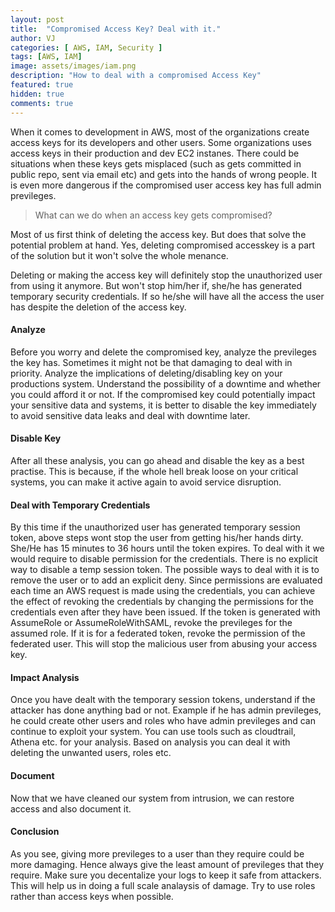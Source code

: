 ```yaml
---
layout: post
title:  "Compromised Access Key? Deal with it."
author: VJ
categories: [ AWS, IAM, Security ]
tags: [AWS, IAM]
image: assets/images/iam.png
description: "How to deal with a compromised Access Key"
featured: true
hidden: true
comments: true
---
```


When it comes to development in AWS, most of the organizations create access keys for its developers and other users. Some organizations uses access keys in their production and dev EC2 instanes. There could be situations when these keys gets misplaced (such as gets committed in public repo, sent via email etc) and gets into the hands of wrong people. It is even more dangerous if the compromised user access key has full admin previleges. 

> What can we do when an access key gets compromised? 

Most of us first think of deleting the access key. But does that solve the potential problem at hand. Yes, deleting compromised accesskey is a part of the solution but it won't solve the whole menance.

Deleting or making the access key will definitely stop the unauthorized user from using it anymore. But won't stop him/her if, she/he has generated temporary security credentials. If so he/she will have all the access the user has despite the deletion of the access key. 


#### Analyze
Before you worry and delete the compromised key, analyze the previleges the key has. Sometimes it might not be that damaging to deal with in priority. Analyze the implications of deleting/disabling key on your productions system. Understand the possibility of a downtime and whether you could afford it or not. If the compromised key could potentially impact your sensitive data and systems, it is better to disable the key immediately to avoid sensitive data leaks and deal with downtime later.


#### Disable Key
After all these analysis, you can go ahead and disable the key as a best practise. This is because, if the whole hell break loose on your critical systems, you can make it active again to avoid service disruption.

#### Deal with Temporary Credentials

By this time if the unauthorized user has generated temporary session token, above steps wont stop the user from getting his/her hands dirty. She/He has 15 minutes to 36 hours until the token expires. To deal with it we would require to disable permission for the credentials. There is no explicit way to disable a temp session token. The possible ways to deal with it is to remove the user or to add an explicit deny. Since permissions are evaluated each time an AWS request is made using the credentials, you can achieve the effect of revoking the credentials by changing the permissions for the credentials even after they have been issued. If the token is generated with AssumeRole or AssumeRoleWithSAML, revoke the previleges for the assumed role. If it is for a federated token, revoke the permission of the federated user. This will stop the malicious user from abusing your access key.

#### Impact Analysis

Once you have dealt with the temporary session tokens, understand if the attacker has done anything bad or not. Example if he has admin previleges, he could create other users and roles who have admin previleges and can continue to exploit your system. You can use tools such as cloudtrail, Athena etc. for your analysis. Based on analysis you can deal it with deleting the unwanted users, roles etc.

#### Document

Now that we have cleaned our system from intrusion, we can restore access and also document it.

#### Conclusion
As you see, giving more previleges to a user than they require could be more damaging. Hence always give the least amount of previleges that they require. Make sure you decentalize your logs to keep it safe from attackers. This will help us in doing a full scale analaysis of damage. Try to use roles rather than access keys when possible.